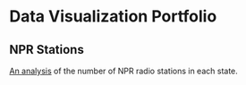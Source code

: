 Data Visualization Portfolio
============================

NPR Stations
------------
[An analysis](https://github.com/shivasprogeny/DataVizPortfolio/wiki) of the number of NPR radio stations in each state.
